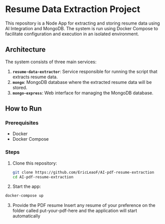 # Resume Data Extraction Project

This repository is a Node App for extracting and storing resume data using AI Integration and MongoDB. The system is run using Docker Compose to facilitate configuration and execution in an isolated environment.

## Architecture

The system consists of three main services:

1. **`resume-data-extractor`**: Service responsible for running the script that extracts resume data.
2. **`mongo`**: MongoDB database where the extracted resume data will be stored.
3. **`mongo-express`**: Web interface for managing the MongoDB database.

## How to Run

### Prerequisites

- Docker
- Docker Compose

### Steps

1. Clone this repository:

   ```bash
   git clone https://github.com/EricLeaoF/AI-pdf-resume-extraction
   cd AI-pdf-resume-extraction
   ```

2. Start the app:
  ```bash
  docker-compose up
  ```

3. Provide the PDF resume
  Insert any resume of your preference on the folder called put-your-pdf-here and the application will start automatically
